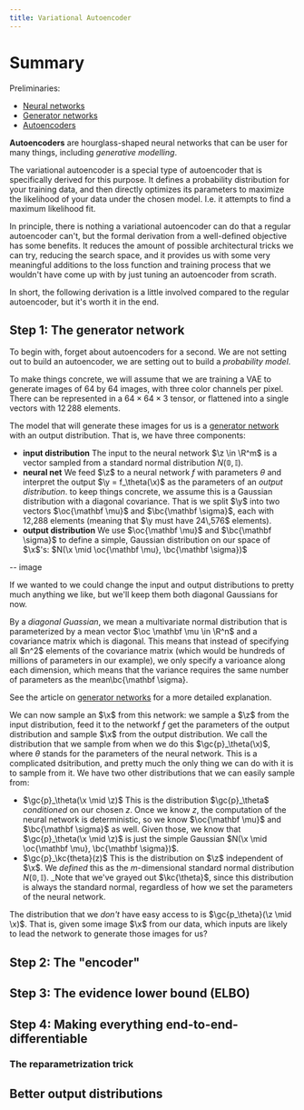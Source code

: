 ```yaml
---
title: Variational Autoencoder
---
```


# Summary

Preliminaries:
* [Neural networks](/neural-networks)
* [Generator networks](/generator-network)
* [Autoencoders](/autoencoders)

**Autoencoders** are hourglass-shaped neural networks that can be user for many things, including _generative modelling_.

The variational autoencoder is a special type of autoencoder that is specifically derived for this purpose. It defines a probability distribution for your training data, and then directly optimizes its parameters to maximize the likelihood of your data under the chosen model. I.e. it attempts to find a maximum likelihood fit.

In principle, there is nothing a variational autoencoder can do that a regular autoencoder can't, but the formal derivation from a well-defined objective has some benefits. It reduces the amount of possible architectural tricks we can try, reducing the search space, and it provides us with some very meaningful additions to the loss function and training process that we wouldn't have come up with by just tuning an autoencoder from scrath.

In short, the following derivation is a little involved compared to the regular autoencoder, but it's worth it in the end.

## Step 1: The generator network

To begin with, forget about autoencoders for a second. We are not setting out to build an autoencoder, we are setting out to build a _probability model_. 

To make things concrete, we will assume that we are training a VAE to generate images of 64 by 64 images, with three color channels per pixel. There can be represented in a $64 \times 64 \times 3$ tensor, or flattened into a single vectors with $12\,288$ elements. 

The model that will generate these images for us is a [generator network](/generator-networks) with an output distribution. That is, we have three components:

* **input distribution** The input to the neural network $\z \in \R^m$ is a vector sampled from a standard normal distribution $N({\mathbb 0}, {\mathbb I})$.
* **neural net** We feed $\z$ to a neural network $f$ with parameters $\theta$ and interpret the output $\y = f_\theta(\x)$ as the parameters of an _output distribution_. to keep things concrete, we assume this is a Gaussian distribution with a diagonal covariance. That is we split $\y$ into two vectors $\oc{\mathbf \mu}$ and $\bc{\mathbf \sigma}$, each with 12\,288 elements (meaning that $\y must have 24\,576$ elements).
* **output distribution** We use $\oc{\mathbf \mu}$ and $\bc{\mathbf \sigma}$ to define a simple, Gaussian distribution on our space of $\x$'s: $N(\x \mid \oc{\mathbf \mu}, \bc{\mathbf \sigma})$

-- image

If we wanted to we could change the input and output distributions to pretty much anything we like, but we'll keep them both diagonal Gaussians for now.

<aside>
  By a <em>diagonal Guassian</em>, we mean a multivariate normal distribution that is parameterized by a mean vector $\oc \mathbf \mu \in \R^n$ and a covariance matrix which is diagonal. This means that instead of specifying all $n^2$ elements of the covariance matrix (which would be hundreds of millions of parameters in our example), we only specify a varioance along each dimension, which means that the <span class="bc">variance</span> requires the same number of parameters as the <span class="oc">mean\bc{\mathbf \sigma}.
</aside>

See the article on [generator networks](\generator-networks) for a more detailed explanation.

We can now sample an $\x$ from this network: we sample a $\z$ from the input distribution, feed it to the networkf $f$ get the parameters of the output distribution and sample $\x$ from the output distribution. We call the distribution that we sample from when we do this $\gc{p}_\theta(\x)$, where $\theta$ stands for the parameters of the neural network. This is a complicated dsitribution, and pretty much the only thing we can do with it is to sample from it. We have two other distributions that we can easily sample from:

* $\gc{p}_\theta(\x \mid \z)$ This is the distribution $\gc{p}_\theta$ _conditioned_ on our chosen $z$. Once we know $z$, the computation of the neural network is deterministic, so we know $\oc{\mathbf \mu}$ and $\bc{\mathbf \sigma}$ as well. Given those, we know that $\gc{p}_\theta(\x \mid \z)$ is just the simple Gaussian $N(\x \mid \oc{\mathbf \mu}, \bc{\mathbf \sigma})$.
* $\gc{p}_\kc{theta}(z)$ This is the distribution on $\z$ independent of $\x$. We _defined_ this as the $m$-dimensional standard normal distribution $N({\mathbb 0}, {\mathbb I})$. _Note that we've grayed out $\kc{\theta}$, since this distribution is always the standard normal, regardless of how we set the parameters of the neural network.

The distribution that we _don't_ have easy access to is $\gc{p_\theta}(\z \mid \x)$. That is, given some image $\x$ from our data, which inputs are likely to lead the network to generate those images for us?

## Step 2: The "encoder"

## Step 3: The evidence lower bound (ELBO)

## Step 4: Making everything end-to-end-differentiable

### The reparametrization trick

## Better output distributions

